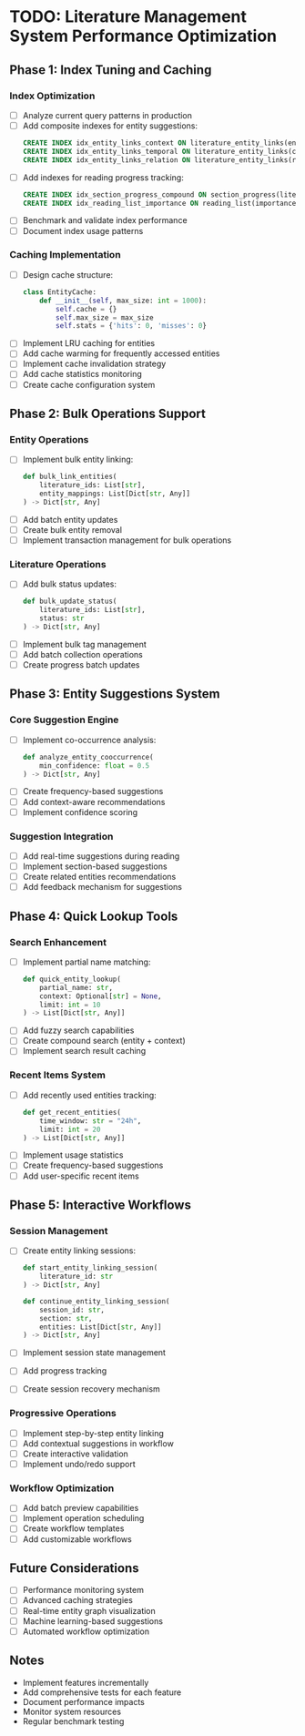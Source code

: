 # TODO: Literature Management System Performance Optimization

## Phase 1: Index Tuning and Caching

### Index Optimization

- [ ] Analyze current query patterns in production
- [ ] Add composite indexes for entity suggestions:
  ```sql
  CREATE INDEX idx_entity_links_context ON literature_entity_links(entity_name, context);
  CREATE INDEX idx_entity_links_temporal ON literature_entity_links(created_at, entity_name);
  CREATE INDEX idx_entity_links_relation ON literature_entity_links(relation_type, entity_name);
  ```
- [ ] Add indexes for reading progress tracking:
  ```sql
  CREATE INDEX idx_section_progress_compound ON section_progress(literature_id, status);
  CREATE INDEX idx_reading_list_importance ON reading_list(importance, status);
  ```
- [ ] Benchmark and validate index performance
- [ ] Document index usage patterns

### Caching Implementation

- [ ] Design cache structure:
  ```python
  class EntityCache:
      def __init__(self, max_size: int = 1000):
          self.cache = {}
          self.max_size = max_size
          self.stats = {'hits': 0, 'misses': 0}
  ```
- [ ] Implement LRU caching for entities
- [ ] Add cache warming for frequently accessed entities
- [ ] Implement cache invalidation strategy
- [ ] Add cache statistics monitoring
- [ ] Create cache configuration system

## Phase 2: Bulk Operations Support

### Entity Operations

- [ ] Implement bulk entity linking:
  ```python
  def bulk_link_entities(
      literature_ids: List[str],
      entity_mappings: List[Dict[str, Any]]
  ) -> Dict[str, Any]
  ```
- [ ] Add batch entity updates
- [ ] Create bulk entity removal
- [ ] Implement transaction management for bulk operations

### Literature Operations

- [ ] Add bulk status updates:
  ```python
  def bulk_update_status(
      literature_ids: List[str],
      status: str
  ) -> Dict[str, Any]
  ```
- [ ] Implement bulk tag management
- [ ] Add batch collection operations
- [ ] Create progress batch updates

## Phase 3: Entity Suggestions System

### Core Suggestion Engine

- [ ] Implement co-occurrence analysis:
  ```python
  def analyze_entity_cooccurrence(
      min_confidence: float = 0.5
  ) -> Dict[str, Any]
  ```
- [ ] Create frequency-based suggestions
- [ ] Add context-aware recommendations
- [ ] Implement confidence scoring

### Suggestion Integration

- [ ] Add real-time suggestions during reading
- [ ] Implement section-based suggestions
- [ ] Create related entities recommendations
- [ ] Add feedback mechanism for suggestions

## Phase 4: Quick Lookup Tools

### Search Enhancement

- [ ] Implement partial name matching:
  ```python
  def quick_entity_lookup(
      partial_name: str,
      context: Optional[str] = None,
      limit: int = 10
  ) -> List[Dict[str, Any]]
  ```
- [ ] Add fuzzy search capabilities
- [ ] Create compound search (entity + context)
- [ ] Implement search result caching

### Recent Items System

- [ ] Add recently used entities tracking:
  ```python
  def get_recent_entities(
      time_window: str = "24h",
      limit: int = 20
  ) -> List[Dict[str, Any]]
  ```
- [ ] Implement usage statistics
- [ ] Create frequency-based suggestions
- [ ] Add user-specific recent items

## Phase 5: Interactive Workflows

### Session Management

- [ ] Create entity linking sessions:

  ```python
  def start_entity_linking_session(
      literature_id: str
  ) -> Dict[str, Any]

  def continue_entity_linking_session(
      session_id: str,
      section: str,
      entities: List[Dict[str, Any]]
  ) -> Dict[str, Any]
  ```

- [ ] Implement session state management
- [ ] Add progress tracking
- [ ] Create session recovery mechanism

### Progressive Operations

- [ ] Implement step-by-step entity linking
- [ ] Add contextual suggestions in workflow
- [ ] Create interactive validation
- [ ] Implement undo/redo support

### Workflow Optimization

- [ ] Add batch preview capabilities
- [ ] Implement operation scheduling
- [ ] Create workflow templates
- [ ] Add customizable workflows

## Future Considerations

- [ ] Performance monitoring system
- [ ] Advanced caching strategies
- [ ] Real-time entity graph visualization
- [ ] Machine learning-based suggestions
- [ ] Automated workflow optimization

## Notes

- Implement features incrementally
- Add comprehensive tests for each feature
- Document performance impacts
- Monitor system resources
- Regular benchmark testing
